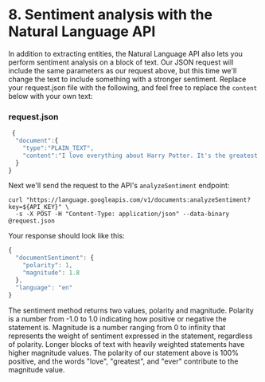 # 8. Sentiment analysis with the Natural Language API

In addition to extracting entities, the Natural Language API also lets you perform sentiment analysis on a block of text. Our JSON request will include the same parameters as our request above, but this time we'll change the text to include something with a stronger sentiment. Replace your request.json file with the following, and feel free to replace the `content` below with your own text:

### request.json

```javascript
 {
  "document":{
    "type":"PLAIN_TEXT",
    "content":"I love everything about Harry Potter. It's the greatest book ever written."
  }
}
```

Next we'll send the request to the API's `analyzeSentiment` endpoint:

```
curl "https://language.googleapis.com/v1/documents:analyzeSentiment?key=${API_KEY}" \
  -s -X POST -H "Content-Type: application/json" --data-binary @request.json

```

Your response should look like this:

```javascript
{
  "documentSentiment": {
    "polarity": 1,
    "magnitude": 1.8
  },
  "language": "en"
}
```

The sentiment method returns two values, polarity and magnitude. Polarity is a number from -1.0 to 1.0 indicating how positive or negative the statement is. Magnitude is a number ranging from 0 to infinity that represents the weight of sentiment expressed in the statement, regardless of polarity. Longer blocks of text with heavily weighted statements have higher magnitude values. The polarity of our statement above is 100% positive, and the words "love", "greatest", and "ever" contribute to the magnitude value.